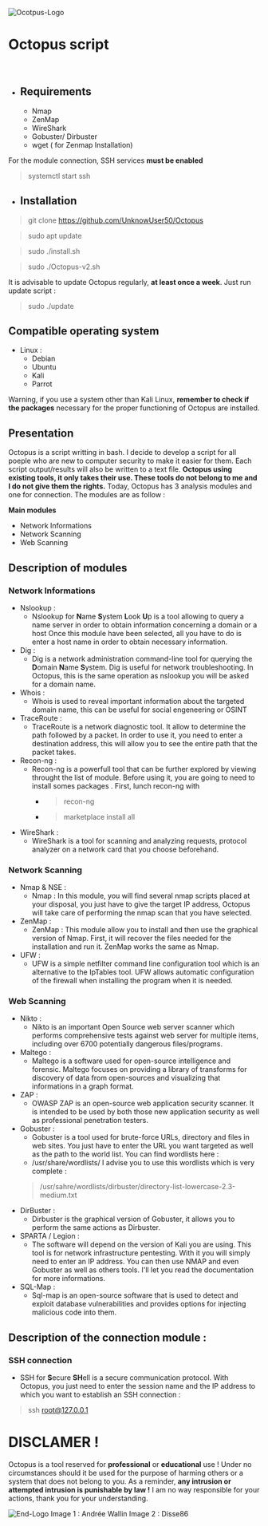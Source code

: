 ![Ocotpus-Logo](https://pbs.twimg.com/media/D3UPvfoW0AAOdCF.jpg)
# Octopus script
<br/>

* ## Requirements 

  * Nmap
  * ZenMap
  * WireShark
  * Gobuster/ Dirbuster
  * wget ( for Zenmap Installation)

For the module connection, SSH services **must be enabled**

> systemctl start ssh

* ## Installation

> git clone https://github.com/UnknowUser50/Octopus

> sudo apt update

> sudo ./install.sh

> sudo ./Octopus-v2.sh

It is advisable to update Octopus regularly, **at least once a week**. Just run update script :

> sudo ./update

## Compatible operating system

* Linux :
  * Debian
  * Ubuntu
  * Kali 
  * Parrot

Warning, if you use a system other than Kali Linux, **remember to check if the packages** necessary for the proper functioning of Octopus are installed.  

## Presentation
  Octopus is a script writting in bash. I decide to develop a script for all poeple who are new to computer security 
  to make it easier for them. Each script output/results will also be written to a text file.
  **Octopus using existing tools, it only takes their use. These tools do not belong to me and I do not give them the rights.** 
  Today, Octopus has 3 analysis modules and one for connection. The modules are as follow :

**Main modules**
* Network Informations 
* Network Scanning
* Web Scanning

## Description of modules


### Network Informations
* Nslookup :
  * Nslookup for **N**ame **S**ystem **L**ook **U**p is a tool allowing to query a name server in order to obtain information concerning a domain or a host Once
  this module have been selected, all you have to do is enter a host name in order to obtain necessary information.
* Dig : 
  * Dig is a network administration command-line tool for querying the **D**omain **N**ame **S**ystem. Dig is useful for network troubleshooting. In Octopus, this is 
  the same operation as nslookup you will be asked for a domain name.
* Whois :
  * Whois is used to reveal important information about the targeted domain name, this can be useful for social engeneering or OSINT
* TraceRoute :
  * TraceRoute is a network diagnostic tool. It allow to determine the path followed by a packet. In order to use it, you need to enter a destination address, this will 
  allow you to see the entire path that the packet takes.
* Recon-ng :
  * Recon-ng is a powerfull tool that can be further explored by viewing throught the list of module. Before using it, you are going to need to install somes packages
  . First, lunch recon-ng with 
    * > recon-ng
    * > marketplace install all 
* WireShark : 
  * WireShark is a tool for scanning and analyzing requests, protocol analyzer on a network card that you choose beforehand.

### Network Scanning
* Nmap & NSE : 
  * Nmap : In this module, you will find several nmap scripts placed at your disposal, you just have to give the target IP address, Octopus will take care of performing
  the nmap scan that you have selected.
* ZenMap :
  * ZenMap : This module allow you to install and then use the graphical version of Nmap. First, it will recover the files needed for the installation and run it.
  ZenMap works the same as Nmap.
* UFW :
  * UFW is a simple netfilter command line configuration tool which is an alternative to the IpTables tool. UFW allows automatic configuration of the firewall when
  installing the program when it is needed.
  
### Web Scanning
* Nikto :
    * Nikto is an important Open Source web server scanner which performs comprehensive tests against web server for multiple items, including over 6700 potentially 
    dangerous files/programs.
* Maltego :
  * Maltego is a software used for open-source intelligence and forensic. Maltego focuses on providing a library of transforms for discovery of data from
  open-sources and visualizing that informations in a graph format.
* ZAP : 
  * OWASP ZAP is an open-source web application security scanner. It is intended to be used by both those new application security as well as professional penetration
  testers.
* Gobuster : 
  * Gobuster is a tool used for brute-force URLs, directory and files in web sites. You just have to enter the URL you want targeted as well as the path to the world list. 
   You can find wordlists here :
   * /usr/share/wordlists/
   I advise you to use this wordlists which is very complete :
    > /usr/sahre/wordlists/dirbuster/directory-list-lowercase-2.3-medium.txt
* DirBuster : 
  * Dirbuster is the graphical version of Gobuster, it allows you to perform the same actions as Dirbuster.
* SPARTA / Legion : 
  * The software will depend on the version of Kali you are using. This tool is for network infrastructure pentesting. With it you will simply need to enter an IP address. 
  You can then use NMAP and even Gobuster as well as others tools. I'll let you read the documentation for more informations.
* SQL-Map :
  * Sql-map is an open-source software that is used to detect and exploit database vulnerabilities and provides options for injecting malicious code into them.
  
## Description of the connection module :

### SSH connection
* SSH for **S**ecure **SH**ell is a secure communication protocol. With Octopus, you just need to enter the session name and the IP address to which you want to establish
an SSH connection :
> ssh root@127.0.0.1 

# DISCLAMER ! 
Octopus is a tool reserved for **professional** or **educational** use ! Under no circumstances should it be used for the purpose of harming others or a system that does
not belong to you. As a reminder, **any intrusion or attempted intrusion is punishable by law !**
I am no way responsible for your actions, thank you for your understanding.

![End-Logo](https://i.kym-cdn.com/entries/icons/original/000/001/567/Cthulhu_by_disse86-d9tq84i.jpg)
Image 1 : Andrée Wallin
Image 2 : Disse86
